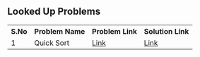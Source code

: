 ## Looked Up Problems 
<table>
  <tr>
    <th>S.No</th>
    <th>Problem Name</th>
    <th>Problem Link</th>
    <th>Solution Link</th>
  </tr>
  <tr>
    <td>1</td>
    <td>Quick Sort</td>
    <td><a href = "https://leetcode.com/problems/sort-an-array/">Link</a></td>
    <td><a href ="https://github.com/Leet-Us-Code/DSA-In-A-Nutshell/blob/master/Level%20-%201/Sorting%20And%20Searching/Quick%20Sort.cs">Link</a></td>
  </tr>
  </table>
